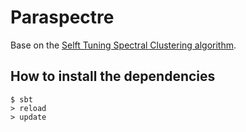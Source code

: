 # Paraspectre

Base on the [Selft Tuning Spectral Clustering algorithm](http://www.vision.caltech.edu/lihi/Demos/SelfTuningClustering.html).

## How to install the dependencies
```
$ sbt
> reload
> update
```
